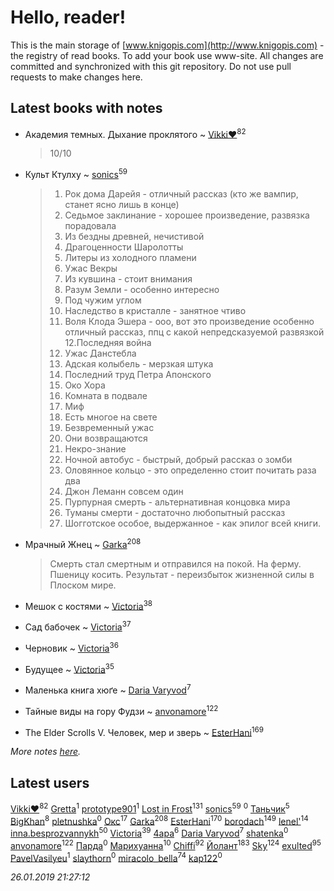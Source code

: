 # Hello, reader!
This is the main storage of [www.knigopis.com](http://www.knigopis.com) - the registry of read books.
To add your book use www-site. All changes are committed and synchronized with this git repository.
Do not use pull requests to make changes here.


## Latest books with notes
* Академия темных. Дыхание проклятого ~ [Vikki❤️](users/178/17876169737876636605-mailru)<sup>82</sup>
    > 10/10

* Культ Ктулху ~ [sonics](users/588/5880221-vkontakte)<sup>59</sup>
    > 1. Рок дома Дарейя - отличный  рассказ (кто же вампир, станет ясно лишь в конце)
    > 2. Седьмое заклинание - хорошее произведение, развязка порадовала
    > 3. Из бездны древней, нечистивой
    > 4. Драгоценности Шаролотты
    > 5. Литеры из холодного пламени
    > 6. Ужас Векры
    > 7. Из кувшина - стоит внимания
    > 8. Разум Земли - особенно интересно 
    > 9. Под чужим углом 
    > 10. Наследство в кристалле - занятное чтиво
    > 11. Воля Клода Эшера - ооо, вот это произведение особенно отличный рассказ, ппц с какой непредсказуемой развязкой
    > 12.Последняя война
    > 13. Ужас Данстебла
    > 14. Адская колыбель - мерзкая штука
    > 15. Последний труд Петра Апонского
    > 16. Око Хора
    > 17. Комната в подвале
    > 18. Миф
    > 19. Есть многое на свете
    > 20. Безвременный ужас
    > 21. Они возвращаются
    > 22. Некро-знание
    > 23. Ночной автобус - быстрый, добрый рассказ о зомби
    > 24. Оловянное кольцо - это определенно стоит почитать раза два
    > 25. Джон Леманн совсем один
    > 26. Пурпурная смерть - альтернативная концовка мира
    > 27. Туманы смерти - достаточно любопытный рассказ
    > 28. Шогготское особое, выдержанное - как эпилог всей книги.

* Мрачный Жнец ~ [Garka](users/115/115753719718250012620-google)<sup>208</sup>
    > Смерть стал смертным и отправился на покой. На ферму. Пшеницу косить. Результат - переизбыток жизненной силы в Плоском мире.

* Мешок с костями ~ [Victoria](users/113/113794223924688167852-google)<sup>38</sup>

* Сад бабочек ~ [Victoria](users/113/113794223924688167852-google)<sup>37</sup>

* Черновик ~ [Victoria](users/113/113794223924688167852-google)<sup>36</sup>

* Будущее ~ [Victoria](users/113/113794223924688167852-google)<sup>35</sup>

* Маленька книга хюґе ~ [Daria Varyvod](users/829/829893410524253-facebook)<sup>7</sup>

* Тайные виды на гору Фудзи ~ [anvonamore](users/595/5957175-vkontakte)<sup>122</sup>

* The Elder Scrolls V. Человек, мер и зверь ~ [EsterHani](users/305/30558181-vkontakte)<sup>169</sup>


_More notes [here](latest_books_with_notes.md)._


## Latest users
[Vikki❤️](users/178/17876169737876636605-mailru)<sup>82</sup> 
[Gretta](users/105/105858612625230154829-google)<sup>1</sup> 
[prototype901](users/244/244878889-vkontakte)<sup>1</sup> 
[Lost in Frost](users/103/103293621948650602575-google)<sup>131</sup> 
[sonics](users/588/5880221-vkontakte)<sup>59</sup> 
[](users/108/108937613227591538382-google)<sup>0</sup> 
[Таньчик](users/209/2096581563762610-facebook)<sup>5</sup> 
[BigKhan](users/117/117259947-yandex)<sup>8</sup> 
[pletnushka](users/372/37291068-vkontakte)<sup>0</sup> 
[Окс](users/102/102536471289425216982-google)<sup>17</sup> 
[Garka](users/115/115753719718250012620-google)<sup>208</sup> 
[EsterHani](users/305/30558181-vkontakte)<sup>170</sup> 
[borodach](users/157/15706320-vkontakte)<sup>149</sup> 
[lenel'](users/307/30791168-vkontakte)<sup>14</sup> 
[inna.besprozvannykh](users/733/73323849-yandex)<sup>50</sup> 
[Victoria](users/113/113794223924688167852-google)<sup>39</sup> 
[4apa](users/117/117392596378069249667-google)<sup>6</sup> 
[Daria Varyvod](users/829/829893410524253-facebook)<sup>7</sup> 
[shatenka](users/109/109239518638557679611-google)<sup>0</sup> 
[anvonamore](users/595/5957175-vkontakte)<sup>122</sup> 
[Парда](users/809/8093-vkontakte)<sup>0</sup> 
[Марихуанна](users/101/101373950743550846629-google)<sup>10</sup> 
[Chiffi](users/105/105831994080785626680-google)<sup>92</sup> 
[Йолант](users/104/104690883692185089260-google)<sup>183</sup> 
[Sky](users/118/118049897850017649660-google)<sup>124</sup> 
[exulted](users/100/100599204551896265722-google)<sup>95</sup> 
[PavelVasilyeu](users/101/101313415532438839738-google)<sup>1</sup> 
[slaythorn](users/782/7821585344375844810-mailru)<sup>0</sup> 
[miracolo_bella](users/180/180139283-vkontakte)<sup>74</sup> 
[kap122](users/887/88735301-yandex)<sup>0</sup> 


_26.01.2019 21:27:12_
